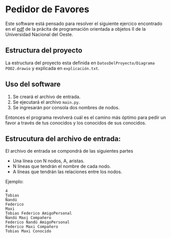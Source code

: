 # Pedidor de Favores

Este software está pensado para resolver el siguiente ejercico encontrado en el [pdf](http://campusvirtual.uno.edu.ar/moodle/pluginfile.php/159506/mod_resource/content/2/TP%202.docx.pdf) de la prácita de programación orientada a objetos II  de la Universidad Nacional del Oeste.

## Estructura del proyecto 
La estructura del proyecto esta definida en `DatosDelProyecto/Diagrama POO2.drawio` y explicada en `explicación.txt`.

## Uso del software 
1. Se creará el archivo de entrada.
2. Se ejecutará el archivo `main.py`.
3. Se ingresarán por consola dos nombres de nodos.

Entonces el programa revolverá cuál es el camino más óptimo para pedir un favor a través de tus conocidos y los conocidos de sus conocidos.


## Estrucutura del archivo de entrada: 

El archivo de entrada se compondrá de las siguientes partes

- Una línea con N nodos, A, aristas. 
- N líneas que tendrán el nombre de cada nodo.
- A líneas que tendrán las relaciones entre los nodos.


Ejemplo: 
```
4
Tobias
Ñandú
Federico
Maxi
Tobias Federico AmigoPersonal 
Ñandú Maxi Compañero
Federico Ñandú AmigoPersonal 
Federico Maxi Compañero
Tobias Maxi Conocido
```

